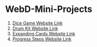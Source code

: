 # WebD-Mini-Projects

1) [Dice Game Website Link](https://madhuram52.github.io/WebD-Mini-Projects/Dice%20Game/)
2) [Drum Kit Website Link](https://madhuram52.github.io/WebD-Mini-Projects/Drum%20Kit/)
3) [Expanding Cards Website Link](https://madhuram52.github.io/WebD-Mini-Projects/Expanding%20Cards/)
4) [Progress Steps Website Link](https://madhuram52.github.io/WebD-Mini-Projects/Progress%20Steps/)
